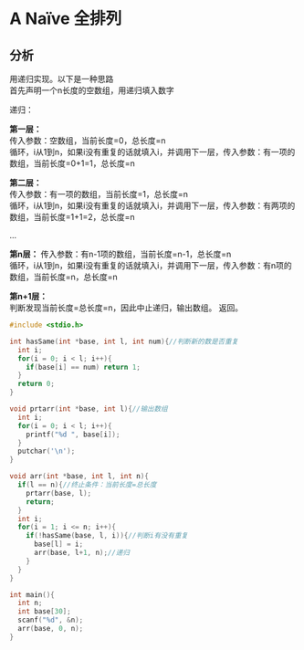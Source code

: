 # A Naïve 全排列

## 分析

用递归实现。以下是一种思路  
首先声明一个n长度的空数组，用递归填入数字   

递归：   

**第一层：**  
传入参数：空数组，当前长度=0，总长度=n  
循环，i从1到n，如果i没有重复的话就填入i，并调用下一层，传入参数：有一项的数组，当前长度=0+1=1，总长度=n  

**第二层：**  
传入参数：有一项的数组，当前长度=1，总长度=n  
循环，i从1到n，如果i没有重复的话就填入i，并调用下一层，传入参数：有两项的数组，当前长度=1+1=2，总长度=n  

...

**第n层：**
传入参数：有n-1项的数组，当前长度=n-1，总长度=n  
循环，i从1到n，如果i没有重复的话就填入i，并调用下一层，传入参数：有n项的数组，当前长度=n，总长度=n    

**第n+1层：**   
判断发现当前长度=总长度=n，因此中止递归，输出数组。 
返回。  

```c
#include <stdio.h>

int hasSame(int *base, int l, int num){//判断新的数是否重复 
  int i;
  for(i = 0; i < l; i++){
    if(base[i] == num) return 1;
  }
  return 0;
}

void prtarr(int *base, int l){//输出数组 
  int i;
  for(i = 0; i < l; i++){
    printf("%d ", base[i]);
  }
  putchar('\n');
}

void arr(int *base, int l, int n){
  if(l == n){//终止条件：当前长度=总长度
    prtarr(base, l);
    return;
  }
  int i;
  for(i = 1; i <= n; i++){
    if(!hasSame(base, l, i)){//判断i有没有重复
      base[l] = i;
      arr(base, l+1, n);//递归
    }
  }
}

int main(){
  int n;
  int base[30];
  scanf("%d", &n);
  arr(base, 0, n);
}
```
